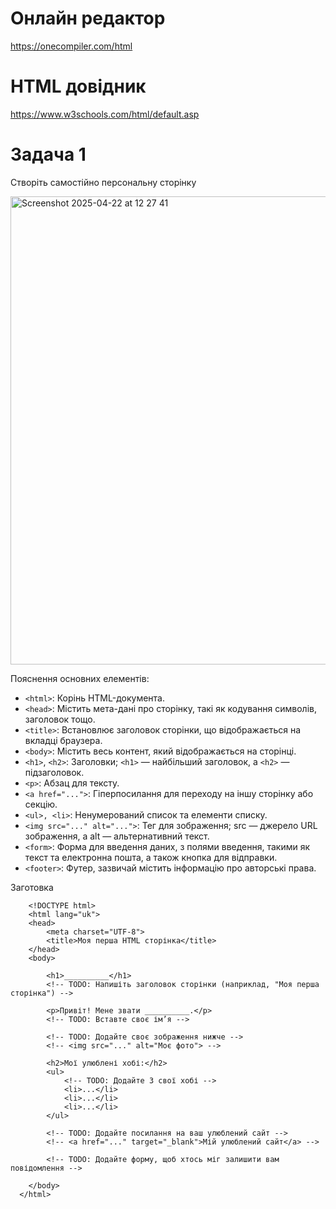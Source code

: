 # Онлайн редактор
https://onecompiler.com/html
# HTML довідник
https://www.w3schools.com/html/default.asp

# Задача 1
Створіть самостійно персональну сторінку  

<img width="749" alt="Screenshot 2025-04-22 at 12 27 41" src="https://github.com/user-attachments/assets/042708be-6169-4c77-9791-94921b5f0a1c" />

Пояснення основних елементів:
- `<html>`: Корінь HTML-документа.
- `<head>`: Містить мета-дані про сторінку, такі як кодування символів, заголовок тощо.
- `<title>`: Встановлює заголовок сторінки, що відображається на вкладці браузера.
- `<body>`: Містить весь контент, який відображається на сторінці.
- `<h1>`, `<h2>`: Заголовки; `<h1>` — найбільший заголовок, а `<h2>` — підзаголовок.
- `<p>`: Абзац для тексту.
- `<a href="...">`: Гіперпосилання для переходу на іншу сторінку або секцію.
- `<ul>, <li>`: Ненумерований список та елементи списку.
- `<img src="..." alt="...">`: Тег для зображення; src — джерело URL зображення, а alt — альтернативний текст.
- `<form>`: Форма для введення даних, з полями введення, такими як текст та електронна пошта, а також кнопка для відправки.
- `<footer>`: Футер, зазвичай містить інформацію про авторські права.

Заготовка
```
    <!DOCTYPE html>
    <html lang="uk">
    <head>
        <meta charset="UTF-8">
        <title>Моя перша HTML сторінка</title>
    </head>
    <body>
    
        <h1>__________</h1>
        <!-- TODO: Напишіть заголовок сторінки (наприклад, "Моя перша сторінка") -->
    
        <p>Привіт! Мене звати __________.</p>
        <!-- TODO: Вставте своє ім’я -->
    
        <!-- TODO: Додайте своє зображення нижче -->
        <!-- <img src="..." alt="Моє фото"> -->
    
        <h2>Мої улюблені хобі:</h2>
        <ul>
            <!-- TODO: Додайте 3 свої хобі -->
            <li>...</li>
            <li>...</li>
            <li>...</li>
        </ul>
    
        <!-- TODO: Додайте посилання на ваш улюблений сайт -->
        <!-- <a href="..." target="_blank">Мій улюблений сайт</a> -->
    
        <!-- TODO: Додайте форму, щоб хтось міг залишити вам повідомлення -->
    
    </body>
  </html>
```


